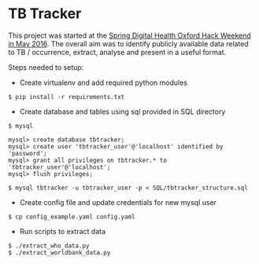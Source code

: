 # TB Tracker

This project was started at the [Spring Digital Health Oxford Hack Weekend in May 2016](http://hack.dhox.org).  The overall aim was to identify publicly available data related to TB / occurrence, extract, analyse and present in a useful format.

Steps needed to setup:

* Create virtualenv and add required python modules

```
$ pip install -r requirements.txt
``` 

* Create database and tables using sql provided in SQL directory

```
$ mysql

mysql> create database tbtracker;
mysql> create user 'tbtracker_user'@'localhost' identified by 'password';
mysql> grant all privileges on tbtracker.* to 'tbtracker_user'@'localhost';
mysql> flush privileges;

$ mysql tbtracker -u tbtracker_user -p < SQL/tbtracker_structure.sql

```

* Create config file and update credentials for new mysql user

```
$ cp config_example.yaml config.yaml
```

* Run scripts to extract data

```
$ ./extract_who_data.py
$ ./extract_worldbank_data.py
```